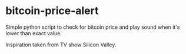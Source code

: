# bitcoin-price-alert
Simple python script to check for bitcoin price and play sound when it's lower than exact value.

Inspiration taken from TV show Silicon Valley.
